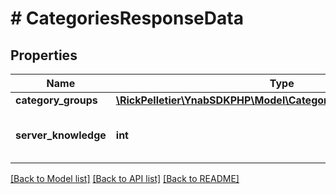 # # CategoriesResponseData

## Properties

Name | Type | Description | Notes
------------ | ------------- | ------------- | -------------
**category_groups** | [**\RickPelletier\YnabSDKPHP\Model\CategoryGroupWithCategories[]**](CategoryGroupWithCategories.md) |  |
**server_knowledge** | **int** | The knowledge of the server |

[[Back to Model list]](../../README.md#models) [[Back to API list]](../../README.md#endpoints) [[Back to README]](../../README.md)
